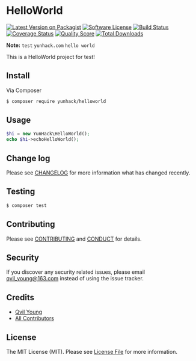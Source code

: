# HelloWorld

[![Latest Version on Packagist][ico-version]][link-packagist]
[![Software License][ico-license]](LICENSE.md)
[![Build Status][ico-travis]][link-travis]
[![Coverage Status][ico-scrutinizer]][link-scrutinizer]
[![Quality Score][ico-code-quality]][link-code-quality]
[![Total Downloads][ico-downloads]][link-downloads]


**Note:** ```test``` ```yunhack.com``` ```hello world```

This is a HelloWorld project for test!

## Install

Via Composer

``` bash
$ composer require yunhack/helloworld
```

## Usage

``` php
$hi = new YunHack\HelloWorld();
echo $hi->echoHelloWorld();
```

## Change log

Please see [CHANGELOG](CHANGELOG.md) for more information what has changed recently.

## Testing

``` bash
$ composer test
```

## Contributing

Please see [CONTRIBUTING](CONTRIBUTING.md) and [CONDUCT](CONDUCT.md) for details.

## Security

If you discover any security related issues, please email qvil_young@163.com instead of using the issue tracker.

## Credits

- [Qvil Young][link-author]
- [All Contributors][link-contributors]

## License

The MIT License (MIT). Please see [License File](LICENSE.md) for more information.

[ico-version]: https://img.shields.io/packagist/v/yunhack/helloworld.svg?style=flat-square
[ico-license]: https://img.shields.io/badge/license-MIT-brightgreen.svg?style=flat-square
[ico-travis]: https://img.shields.io/travis/yunhack/helloworld/master.svg?style=flat-square
[ico-scrutinizer]: https://img.shields.io/scrutinizer/coverage/g/yunhack/helloworld.svg?style=flat-square
[ico-code-quality]: https://img.shields.io/scrutinizer/g/yunhack/helloworld.svg?style=flat-square
[ico-downloads]: https://img.shields.io/packagist/dt/yunhack/helloworld.svg?style=flat-square

[link-packagist]: https://packagist.org/packages/yunhack/helloworld
[link-travis]: https://travis-ci.org/yunhack/helloworld
[link-scrutinizer]: https://scrutinizer-ci.com/g/yunhack/helloworld/code-structure
[link-code-quality]: https://scrutinizer-ci.com/g/yunhack/helloworld
[link-downloads]: https://packagist.org/packages/yunhack/helloworld
[link-author]: https://github.com/Qvil-Young
[link-contributors]: ../../contributors
